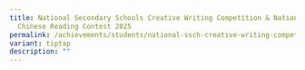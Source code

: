 ```yaml
---
title: National Secondary Schools Creative Writing Competition & National
  Chinese Reading Contest 2025
permalink: /achievements/students/national-ssch-creative-writing-competition-national-zh-read-contest-25/
variant: tiptap
description: ""
---
```


